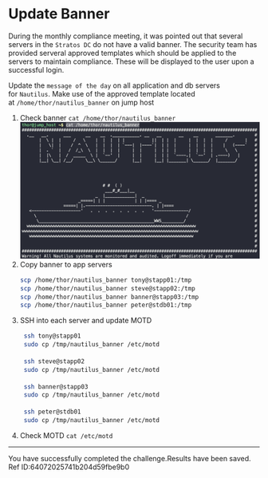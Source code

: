 # Update Banner

During the monthly compliance meeting, it was pointed out that several servers in the `Stratos DC` do not have a valid banner. The security team has provided serveral approved templates which should be applied to the servers to maintain compliance. These will be displayed to the user upon a successful login.

Update the `message of the day` on all application and db servers for `Nautilus`. Make use of the approved template located at `/home/thor/nautilus_banner` on jump host

1. Check banner
   `cat /home/thor/nautilus_banner`
   ![](images/20230823213934.png)
2. Copy banner to app servers
   ```bash
   scp /home/thor/nautilus_banner tony@stapp01:/tmp
   scp /home/thor/nautilus_banner steve@stapp02:/tmp  
   scp /home/thor/nautilus_banner banner@stapp03:/tmp
   scp /home/thor/nautilus_banner peter@stdb01:/tmp
   ```
3. SSH into each server and update MOTD
   ```bash
    ssh tony@stapp01 
    sudo cp /tmp/nautilus_banner /etc/motd

    ssh steve@stapp02
    sudo cp /tmp/nautilus_banner /etc/motd

    ssh banner@stapp03
    sudo cp /tmp/nautilus_banner /etc/motd 

    ssh peter@stdb01
    sudo cp /tmp/nautilus_banner /etc/motd
   ```
4. Check MOTD
   `cat /etc/motd`

---
You have successfully completed the challenge.Results have been saved. Ref ID:64072025741b204d59fbe9b0

